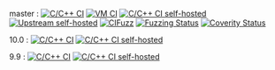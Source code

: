 master :
[![C/C++ CI](../../../actions/workflows/c-cpp.yml/badge.svg)](../../../actions/workflows/c-cpp.yml?query=branch:master)
[![VM CI](../../../actions/workflows/vm.yml/badge.svg)](../../../actions/workflows/vm.yml?query=branch:master)
[![C/C++ CI self-hosted](https://github.com/openssh/openssh-portable-selfhosted/actions/workflows/selfhosted.yml/badge.svg)](https://github.com/openssh/openssh-portable-selfhosted/actions/workflows/selfhosted.yml?query=branch:master)
[![Upstream self-hosted](https://github.com/openssh/openssh-portable-selfhosted/actions/workflows/upstream.yml/badge.svg)](https://github.com/openssh/openssh-portable-selfhosted/actions/workflows/upstream.yml?query=branch:master)
[![CIFuzz](../../../actions/workflows/cifuzz.yml/badge.svg)](../../../actions/workflows/cifuzz.yml)
[![Fuzzing Status](https://oss-fuzz-build-logs.storage.googleapis.com/badges/openssh.svg)](https://issues.oss-fuzz.com/issues?q="Project:+openssh"+is:open)
[![Coverity Status](https://scan.coverity.com/projects/21341/badge.svg)](https://scan.coverity.com/projects/openssh-portable)
<br>

10.0 :
[![C/C++ CI](../../../actions/workflows/c-cpp.yml/badge.svg?branch=V_10_0)](../../../actions/workflows/c-cpp.yml?query=branch:V_10_0)
[![C/C++ CI self-hosted](https://github.com/openssh/openssh-portable-selfhosted/actions/workflows/selfhosted.yml/badge.svg?branch=V_10_0)](https://github.com/openssh/openssh-portable-selfhosted/actions/workflows/selfhosted.yml?query=branch:V_10_0)

9.9 :
[![C/C++ CI](../../../actions/workflows/c-cpp.yml/badge.svg?branch=V_9_9)](../../../actions/workflows/c-cpp.yml?query=branch:V_9_9)
[![C/C++ CI self-hosted](https://github.com/openssh/openssh-portable-selfhosted/actions/workflows/selfhosted.yml/badge.svg?branch=V_9_9)](https://github.com/openssh/openssh-portable-selfhosted/actions/workflows/selfhosted.yml?query=branch:V_9_9)
